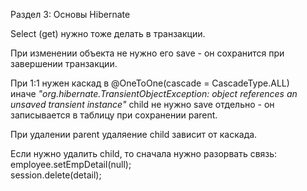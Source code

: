Раздел 3: Основы Hibernate  

Select (get) нужно тоже делать в транзакции.

При изменении объекта не нужно его save - он сохранится при завершении транзакции.

При 1:1 нужен каскад в @OneToOne(cascade = CascadeType.ALL)  
иначе *"org.hibernate.TransientObjectException: object references an unsaved transient instance"*
child не нужно save отдельно - он записывается в таблицу при сохранении parent.  

При удалении parent удаляение child зависит от каскада.  

Если нужно удалить child, то сначала нужно разорвать связь:
employee.setEmpDetail(null);  
session.delete(detail);  



